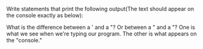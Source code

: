 Write statements that print the following output(The text should appear on the console exactly as below):

What is the difference between
a ' and a "?  Or between a " and a \"?
One is what we see when we're typing our program.
The other is what appears on the "console."